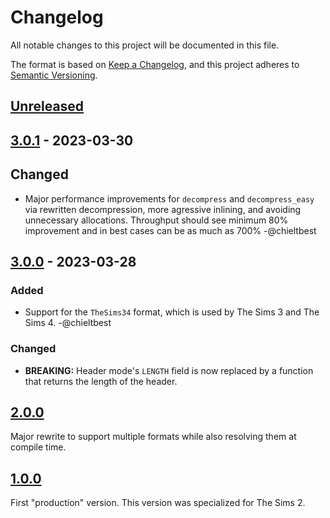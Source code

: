 # Changelog

All notable changes to this project will be documented in this file.

The format is based on [Keep a Changelog](https://keepachangelog.com/en/1.0.0/),
and this project adheres to [Semantic Versioning](https://semver.org/spec/v2.0.0.html).

## [Unreleased]

## [3.0.1] - 2023-03-30

## Changed
- Major performance improvements for `decompress` and `decompress_easy` via rewritten decompression,
  more agressive inlining, and avoiding unnecessary allocations. Throughput should see minimum 80% 
  improvement and in best cases can be as much as 700% -@chieltbest

## [3.0.0] - 2023-03-28

### Added
- Support for the `TheSims34` format, which is used by The Sims 3 and The Sims 4. -@chieltbest

### Changed
- **BREAKING:** Header mode's `LENGTH` field is now replaced by a function that returns the length
  of the header.

## [2.0.0]
Major rewrite to support multiple formats while also resolving them at compile time.

## [1.0.0]
First "production" version. This version was specialized for The Sims 2.


[Unreleased]: https://github.com/actioninja/refpack-rs/compare/v3.0.0...HEAD
[3.0.1]: https://github.com/actioninja/refpack-rs/compare/v3.0.0...v3.0.1
[3.0.0]: https://github.com/actioninja/refpack-rs/compare/v2.0.0...v3.0.0
[2.0.0]: https://github.com/actioninja/refpack-rs/compare/v1.0.0...v2.0.0
[1.0.0]: https://github.com/actioninja/refpack-rs/releases/tag/v1.0.0
